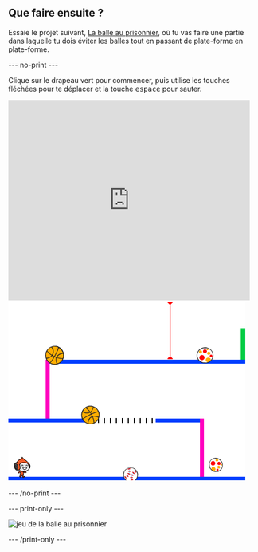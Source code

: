 ## Que faire ensuite ?

Essaie le projet suivant, [La balle au prisonnier](https://projects.raspberrypi.org/en/projects/dodgeball?utm_source=pathway&utm_medium=whatnext&utm_campaign=projects), où tu vas faire une partie dans laquelle tu dois éviter les balles tout en passant de plate-forme en plate-forme.

\--- no-print \---

Clique sur le drapeau vert pour commencer, puis utilise les touches fléchées pour te déplacer et la touche <kbd>espace</kbd> pour sauter.

<div class="scratch-preview">
  <iframe allowtransparency="true" width="485" height="402" src="https://scratch.mit.edu/projects/embed/251809924/?autostart=false" frameborder="0" scrolling="no"></iframe>
  <img src="images/dodge-final.png">
</div>

\--- /no-print \---

\--- print-only \---

![jeu de la balle au prisonnier](images/dodgeball-showcase.png)

\--- /print-only \---